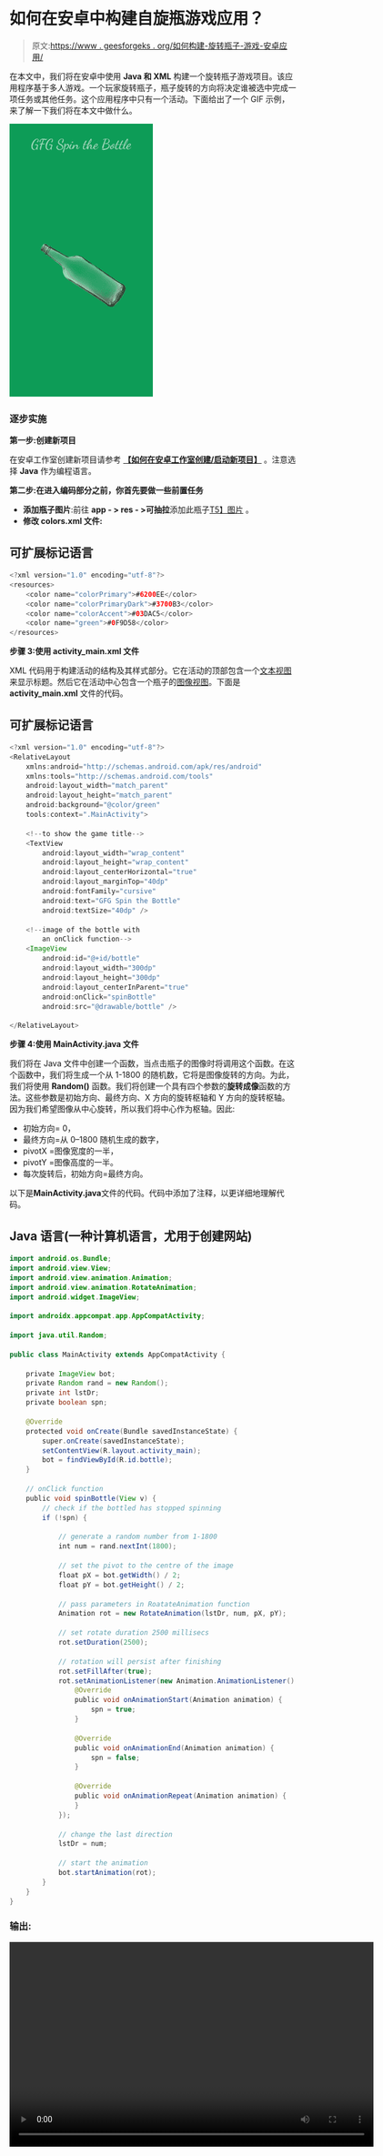 # 如何在安卓中构建自旋瓶游戏应用？

> 原文:[https://www . geesforgeks . org/如何构建-旋转瓶子-游戏-安卓应用/](https://www.geeksforgeeks.org/how-to-build-spin-the-bottle-game-application-in-android/)

在本文中，我们将在安卓中使用 **Java 和 XML** 构建一个旋转瓶子游戏项目。该应用程序基于多人游戏。一个玩家旋转瓶子，瓶子旋转的方向将决定谁被选中完成一项任务或其他任务。这个应用程序中只有一个活动。下面给出了一个 GIF 示例，来了解一下我们将在本文中做什么。

![Spin the Bottle Game Android App Sample GIF](img/ecbc93a246cef9e797af810ff93aa0fb.png)

### 逐步实施

**第一步:创建新项目**

在安卓工作室创建新项目请参考 [**【如何在安卓工作室创建/启动新项目】**](https://www.geeksforgeeks.org/android-how-to-create-start-a-new-project-in-android-studio/) 。注意选择 **Java** 作为编程语言。

**第二步:在进入编码部分之前，你首先要做一些前置任务**

*   **添加瓶子图片**:前往 **app - > res - >可抽拉**添加此瓶子[T5】图片](https://media.geeksforgeeks.org/wp-content/uploads/20210106100702/bottle-229x300.png) 。
*   **修改 colors.xml 文件:**

## 可扩展标记语言

```java
<?xml version="1.0" encoding="utf-8"?>
<resources>
    <color name="colorPrimary">#6200EE</color>
    <color name="colorPrimaryDark">#3700B3</color>
    <color name="colorAccent">#03DAC5</color>
    <color name="green">#0F9D58</color>
</resources>
```

**步骤 3:使用 activity_main.xml 文件**

XML 代码用于构建活动的结构及其样式部分。它在活动的顶部包含一个[文本视图](https://www.geeksforgeeks.org/textview-widget-in-android-using-java-with-examples/) 来显示标题。然后它在活动中心包含一个瓶子的[图像视图](https://www.geeksforgeeks.org/imageview-in-kotlin/)。下面是 **activity_main.xml** 文件的代码。

## 可扩展标记语言

```java
<?xml version="1.0" encoding="utf-8"?>
<RelativeLayout 
    xmlns:android="http://schemas.android.com/apk/res/android"
    xmlns:tools="http://schemas.android.com/tools"
    android:layout_width="match_parent"
    android:layout_height="match_parent"
    android:background="@color/green"
    tools:context=".MainActivity">

    <!--to show the game title-->
    <TextView
        android:layout_width="wrap_content"
        android:layout_height="wrap_content"
        android:layout_centerHorizontal="true"
        android:layout_marginTop="40dp"
        android:fontFamily="cursive"
        android:text="GFG Spin the Bottle"
        android:textSize="40dp" />

    <!--image of the bottle with 
        an onClick function-->
    <ImageView
        android:id="@+id/bottle"
        android:layout_width="300dp"
        android:layout_height="300dp"
        android:layout_centerInParent="true"
        android:onClick="spinBottle"
        android:src="@drawable/bottle" />

</RelativeLayout>
```

**步骤 4:使用 MainActivity.java 文件**

我们将在 Java 文件中创建一个函数，当点击瓶子的图像时将调用这个函数。在这个函数中，我们将生成一个从 1-1800 的随机数，它将是图像旋转的方向。为此，我们将使用 **Random()** 函数。我们将创建一个具有四个参数的**旋转成像**函数的方法。这些参数是初始方向、最终方向、X 方向的旋转枢轴和 Y 方向的旋转枢轴。因为我们希望图像从中心旋转，所以我们将中心作为枢轴。因此:

*   初始方向= 0，
*   最终方向=从 0–1800 随机生成的数字，
*   pivotX =图像宽度的一半，
*   pivotY =图像高度的一半。
*   每次旋转后，初始方向=最终方向。

以下是**MainActivity.java**文件的代码。代码中添加了注释，以更详细地理解代码。

## Java 语言(一种计算机语言，尤用于创建网站)

```java
import android.os.Bundle;
import android.view.View;
import android.view.animation.Animation;
import android.view.animation.RotateAnimation;
import android.widget.ImageView;

import androidx.appcompat.app.AppCompatActivity;

import java.util.Random;

public class MainActivity extends AppCompatActivity {

    private ImageView bot;
    private Random rand = new Random();
    private int lstDr;
    private boolean spn;

    @Override
    protected void onCreate(Bundle savedInstanceState) {
        super.onCreate(savedInstanceState);
        setContentView(R.layout.activity_main);
        bot = findViewById(R.id.bottle);
    }

    // onClick function
    public void spinBottle(View v) {
        // check if the bottled has stopped spinning
        if (!spn) {

            // generate a random number from 1-1800
            int num = rand.nextInt(1800);

            // set the pivot to the centre of the image
            float pX = bot.getWidth() / 2;
            float pY = bot.getHeight() / 2;

            // pass parameters in RoatateAnimation function
            Animation rot = new RotateAnimation(lstDr, num, pX, pY);

            // set rotate duration 2500 millisecs
            rot.setDuration(2500);

            // rotation will persist after finishing
            rot.setFillAfter(true);
            rot.setAnimationListener(new Animation.AnimationListener() {
                @Override
                public void onAnimationStart(Animation animation) {
                    spn = true;
                }

                @Override
                public void onAnimationEnd(Animation animation) {
                    spn = false;
                }

                @Override
                public void onAnimationRepeat(Animation animation) {
                }
            });

            // change the last direction
            lstDr = num;

            // start the animation
            bot.startAnimation(rot);
        }
    }
}
```

### 输出:

<video class="wp-video-shortcode" id="video-540552-1" width="640" height="360" preload="metadata" controls=""><source type="video/mp4" src="https://media.geeksforgeeks.org/wp-content/uploads/20210106120007/Edited_20210106_115244.mp4?_=1">[https://media.geeksforgeeks.org/wp-content/uploads/20210106120007/Edited_20210106_115244.mp4](https://media.geeksforgeeks.org/wp-content/uploads/20210106120007/Edited_20210106_115244.mp4)</video>